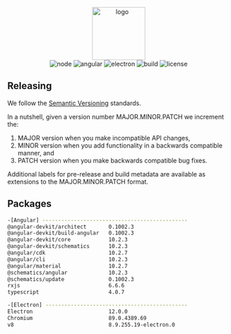 <p align="center">
  <img src="https://user-images.githubusercontent.com/16132740/93000344-72b63300-f530-11ea-95a1-b1b3c0ad332b.png" alt="logo" width="120">
  <br>
  <img src="https://img.shields.io/badge/node-12.18.3-blue" alt="node">
  <img src="https://img.shields.io/github/package-json/dependency-version/acayseth/cryptan-desktop/@angular/core" alt="angular">
  <img src="https://img.shields.io/github/package-json/dependency-version/acayseth/cryptan-desktop/dev/electron/master" alt="electron">
  <img src="https://img.shields.io/badge/build-0.0.0--beta-blue" alt="build">
  <img src="https://img.shields.io/badge/License-%20GPL--3.0-blue" alt="license">
</p>

## Releasing
We follow the [Semantic Versioning](http://semver.org/spec/v2.0.0.html) standards.

In a nutshell, given a version number MAJOR.MINOR.PATCH we increment the:

1. MAJOR version when you make incompatible API changes,
2. MINOR version when you add functionality in a backwards compatible manner, and
3. PATCH version when you make backwards compatible bug fixes.

Additional labels for pre-release and build metadata are available as extensions to the MAJOR.MINOR.PATCH format.

## Packages
```bash
-[Angular] ----------------------------------------------
@angular-devkit/architect       0.1002.3
@angular-devkit/build-angular   0.1002.3
@angular-devkit/core            10.2.3
@angular-devkit/schematics      10.2.3
@angular/cdk                    10.2.7
@angular/cli                    10.2.3
@angular/material               10.2.7
@schematics/angular             10.2.3
@schematics/update              0.1002.3
rxjs                            6.6.6
typescript                      4.0.7

-[Electron] ---------------------------------------------
Electron                        12.0.0
Chromium                        89.0.4389.69
v8                              8.9.255.19-electron.0
```
